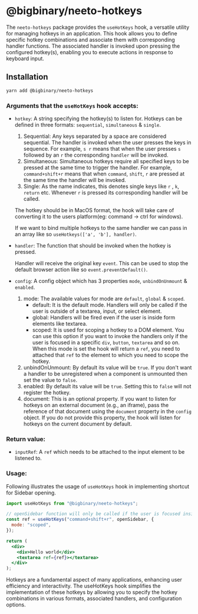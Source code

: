 # @bigbinary/neeto-hotkeys

The `neeto-hotkeys` package provides the `useHotKeys` hook, a versatile utility
for managing hotkeys in an application. This hook allows you to define specific
hotkey combinations and associate them with corresponding handler functions. The
associated handler is invoked upon pressing the configured hotkey(s), enabling
you to execute actions in response to keyboard input.

## Installation

```zsh
yarn add @bigbinary/neeto-hotkeys
```

### Arguments that the `useHotKeys` hook accepts:

- `hotkey`: A string specifying the hotkey(s) to listen for. Hotkeys can be
  defined in three formats: `sequential`, `simultaneous` & `single`.

  1.  Sequential: Any keys separated by a space are considered sequential. The
      handler is invoked when the user presses the keys in sequence. For
      example, `s r` means that when the user presses `s` followed by an `r` the
      corresponding `handler` will be invoked.
  2.  Simultaneous: Simultaneous hotkeys require all specified keys to be
      pressed at the same time to trigger the handler. For example,
      `command+shift+r` means that when `command`, `shift`, `r` are pressed at
      the same time the handler will be invoked.
  3.  Single: As the name indicates, this denotes single keys like `r` , `k`,
      `return` etc. Whenever `r` is pressed its corresponding handler will be
      called.

  The hotkey should be in MacOS format, the hook will take care of converting it
  to the users platform(eg: command -> ctrl for windows).

  If we want to bind multiple hotkeys to the same handler we can pass in an
  array like so `useHotkeys(['a', 'b'], handler)`.

- `handler`: The function that should be invoked when the hotkey is pressed.

  Handler will receive the original key `event`. This can be used to stop the
  default browser action like so `event.preventDefault()`.

- `config`: A config object which has 3 properties `mode`, `unbindOnUnmount` &
  `enabled`.

  1.  mode: The available values for mode are `default`, `global` & `scoped`.
      - default: It is the default mode. Handlers will only be called if the
        user is outside of a textarea, input, or select element.
      - global: Handlers will be fired even if the user is inside form elements
        like textarea.
      - scoped: It is used for scoping a hotkey to a DOM element. You can use
        this option if you want to invoke the handlers only if the user is
        focused in a specific `div`, `button`, `textarea` and so on. When this
        mode is set the hook will return a `ref`, you need to attached that
        `ref` to the element to which you need to scope the hotkey.
  2.  unbindOnUnmount: By default its value will be `true`. If you don't want a
      handler to be unregistered when a component is unmounted then set the
      value to `false`.
  3.  enabled: By default its value will be `true`. Setting this to `false` will
      not register the hotkey.
  4.  document: This is an optional property. If you want to listen for hotkeys
      on an external document (e.g., an iframe), pass the reference of that
      document using the `document` property in the `config` object. If you do
      not provide this property, the hook will listen for hotkeys on the current
      document by default.

### Return value:

- `inputRef`: A `ref` which needs to be attached to the input element to be
  listened to.

### Usage:

Following illustrates the usage of `useHotKeys` hook in implementing shortcut
for Sidebar opening.

```jsx
import useHotKeys from "@bigbinary/neeto-hotkeys";

// openSidebar function will only be called if the user is focused inside the textarea and performs the key combination.
const ref = useHotKeys("command+shift+r", openSidebar, {
  mode: "scoped",
});

return (
  <div>
    <div>Hello world</div>
    <textarea ref={ref}></textarea>
  </div>
);
```

Hotkeys are a fundamental aspect of many applications, enhancing user efficiency
and interactivity. The useHotKeys hook simplifies the implementation of these
hotkeys by allowing you to specify the hotkey combinations in various formats,
associated handlers, and configuration options.
